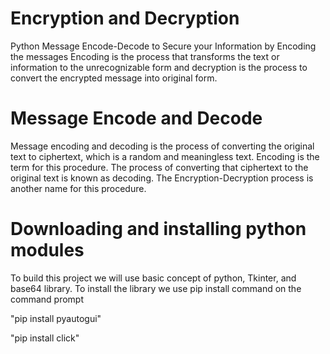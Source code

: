 # Encryption and Decryption
Python Message Encode-Decode to Secure your Information by Encoding the messages
Encoding is the process that transforms the text or information to the unrecognizable form and decryption is the process to convert the encrypted message into original form.

# Message Encode and Decode
Message encoding and decoding is the process of converting the original text to ciphertext, which is a random and meaningless text. Encoding is the term for this procedure. The process of converting that ciphertext to the original text is known as decoding. The Encryption-Decryption process is another name for this procedure.

# Downloading and installing python modules
To build this project we will use basic concept of python, Tkinter, and base64 library.
To install the library we use pip install command on the command prompt

  "pip install pyautogui"

  "pip install click"








